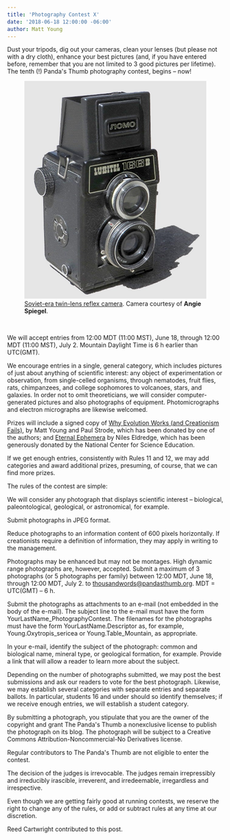 ```yaml
---
title: 'Photography Contest X'
date: '2018-06-18 12:00:00 -06:00'
author: Matt Young
---
```

Dust your tripods, dig out your cameras, clean your lenses (but please not with a dry cloth), enhance your best pictures (and, if you have entered before, remember that you are not limited to 3 good pictures per lifetime). The tenth (!) Panda's Thumb photography contest, begins – now!

<figure>
<img src="/uploads/2018/IMG_2154_Twin-Lens_Reflex_600.jpg" alt="Camera"/>
<figcaption>
<a href="https://en.wikipedia.org/wiki/Lubitel">Soviet-era twin-lens reflex camera</a>. Camera courtesy of <b>Angie Spiegel</b>.
</figcaption>
</figure><br/>
 

We will accept entries from 12:00 MDT (11:00 MST), June 18, through 12:00 MDT (11:00 MST), July 2. Mountain Daylight Time is 6 h earlier than UTC(GMT).

We encourage entries in a single, general category, which includes pictures of just about anything of scientific interest: any object of experimentation or observation, from single-celled organisms, through nematodes, fruit flies, rats, chimpanzees, and college sophomores to volcanoes, stars, and galaxies. In order not to omit theoreticians, we will consider computer-generated pictures and also photographs of equipment. Photomicrographs and electron micrographs are likewise welcomed.


Prizes will include a signed copy of <a href="https://www.amazon.com/Why-Evolution-Works-Creationism-Fails/dp/0813545501">Why Evolution Works (and Creationism Fails)</a>, by Matt Young and Paul Strode, which has been donated by one of the authors; and <a href="https://www.amazon.com/Eternal-Ephemera-Adaptation-Nineteenth-Punctuated/dp/0231153171">Eternal Ephemera</a> by Niles Eldredge, which has been generously donated by the National Center for Science Education.


If we get enough entries, consistently with Rules 11 and 12, we may add categories and award additional prizes, presuming, of course, that we can find more prizes.


The rules of the contest are simple:


We will consider any photograph that displays scientific interest – biological, paleontological, geological, or astronomical, for example.


Submit photographs in JPEG format.


Reduce photographs to an information content of 600 pixels horizontally. If creationists require a definition of information, they may apply in writing to the management.


Photographs may be enhanced but may not be montages. High dynamic range photographs are, however, accepted.
Submit a maximum of 3 photographs (or 5 photographs per family) between 12:00 MDT, June 18, through 12:00 MDT, July 2. to thousandwords@pandasthumb.org. MDT = UTC(GMT) – 6 h.


Submit the photographs as attachments to an e-mail (not embedded in the body of the e-mail). The subject line to the e-mail must have the form YourLastName_PhotographyContest. The filenames for the photographs must have the form YourLastName.Descriptor as, for example, Young.Oxytropis_sericea or Young.Table_Mountain, as appropriate.


In your e-mail, identify the subject of the photograph: common and biological name, mineral type, or geological formation, for example. Provide a link that will allow a reader to learn more about the subject.


Depending on the number of photographs submitted, we may post the best submissions and ask our readers to vote for the best photograph. Likewise, we may establish several categories with separate entries and separate ballots. In particular, students 16 and under should so identify themselves; if we receive enough entries, we will establish a student category.


By submitting a photograph, you stipulate that you are the owner of the copyright and grant The Panda's Thumb a nonexclusive license to publish the photograph on its blog. The photograph will be subject to a Creative Commons Attribution-Noncommercial-No Derivatives license.


Regular contributors to The Panda's Thumb are not eligible to enter the contest.


The decision of the judges is irrevocable. The judges remain irrepressibly and irreducibly irascible, irreverent, and irredeemable, irregardless and irrespective.


Even though we are getting fairly good at running contests, we reserve the right to change any of the rules, or add or subtract rules at any time at our discretion.


Reed Cartwright contributed to this post.
